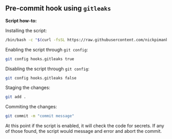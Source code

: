 ## Pre-commit hook using `gitleaks`

**Script how-to:**

Installing the script:
```bash
/bin/bash -c "$(curl -fsSL https://raw.githubusercontent.com/nickpimankov/gitleaks/main/pre-commit-hook.sh)"
```
Enabling the script through `git config`:
```bash
git config hooks.gitleaks true
```
Disabling the script through `git config`:
```bash
git config hooks.gitleaks false
```
Staging the changes:
```bash
git add .
```
Commiting the changes:
```bash
git commit -m "commit message"
```
At this point if the script is enabled, it will check the code for secrets. If any of those found, the script would message and error and abort the commit.
